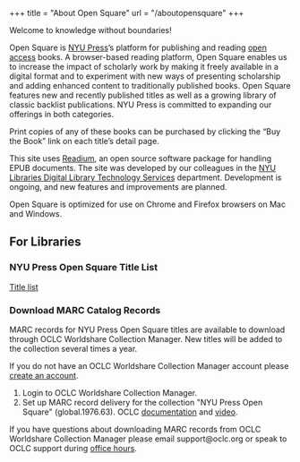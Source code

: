 +++
title = "About Open Square"
url = "/aboutopensquare"
+++
<p>Welcome to knowledge without boundaries!</p>
<p>Open Square is <a href="https://nyupress.org/" target="_blank" class="external">NYU Press</a>’s platform for publishing and reading <a href="https://guides.nyu.edu/copyrightforauthors/oa" target="_blank" class="external">open access</a> books. A browser-based reading platform, Open Square enables us to increase the impact of scholarly work by making it freely available in a digital format and to experiment with new ways of presenting scholarship and adding enhanced content to traditionally published books. Open Square features new and recently published titles as well as a growing library of classic backlist publications. NYU Press is committed to expanding our offerings in both categories. </p>
<p>Print copies of any of these books can be purchased by clicking the “Buy the Book” link on each title’s detail page.</p>
<p>This site uses <a href="http://readium.github.io/" target="_blank" class="external">Readium</a>, an open source software package for handling EPUB documents.
The site was developed by our colleagues in the <a href="http://dlib.nyu.edu/dlts/" target="_blank" class="external">NYU Libraries Digital Library Technology Services</a> department. Development is ongoing, and new features and improvements are planned.</p>
<p>Open Square is optimized for use on Chrome and Firefox browsers on Mac and Windows.</p>
<h2>For Libraries</h2>
<h3>NYU Press Open Square Title List</h3>
<p><a href="https://docs.google.com/spreadsheets/d/1QsXvNN8BDP6iKGF-M7-1FTOaML1qOZX0wBamTuwqkMQ/edit?usp=sharing" target="_blank" class="external">Title list</a></p>
<h3>Download MARC Catalog Records</h3>
<p>MARC records for NYU Press Open Square titles are available to download through OCLC Worldshare Collection Manager. New titles will be added to the collection several times a year.</p>
<p>If you do not have an OCLC Worldshare Collection Manager account please <a href="https://help.oclc.org/Metadata_Services/WorldShare_Collection_Manager/Get_started/Create_a_Collection_Manager_account" target="_blank" class="external">create an account</a>.</p>
<ol><li>Login to OCLC Worldshare Collection Manager.</li>
<li>Set up MARC record delivery for the collection "NYU Press Open Square" (global.1976.63). OCLC <a href="https://help.oclc.org/Metadata_Services/WorldShare_Collection_Manager/Choose_your_Collection_Manager_workflow/Knowledge_base_collections/Get_WorldCat_MARC_records_for_knowledge_base_collections/010Configure_institution_MARC_Records_settings_for_knowledge_base_collections" target="_blank" class="external" >documentation</a> and <a href="https://youtu.be/iXyqdkN3o9g" target="_blank" class="external">video</a>.</li></ol>
<p>If you have questions about downloading MARC records from OCLC Worldshare Collection Manager please email support@oclc.org or speak to OCLC support during <a href="https://help.oclc.org/Metadata_Services/WorldShare_Collection_Manager/Get_started/Collection_Manager_office_hours" target="_blank" class="external">office hours</a>.</p>
